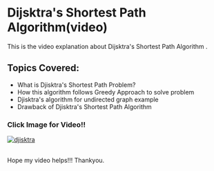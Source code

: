 # Dijsktra's Shortest Path Algorithm(video)
This is the video explanation about Dijsktra's Shortest Path Algorithm .
## Topics Covered:
- What is Djisktra's Shortest Path Problem?
- How this algorithm follows Greedy Approach to solve problem
- Djisktra's algorithm for undirected graph example
- Drawback of Djisktra's Shortest Path Algorithm

### Click Image for Video!!
[![djisktra](https://user-images.githubusercontent.com/56475512/141028534-c9c685e6-209d-4234-b688-63d812a9ba07.png)](https://drive.google.com/file/d/1kiaHHF3jO8g36I52bIZXXH_vNZsdQy8i/view?usp=sharing)


<br>
Hope my video helps!!! Thankyou.
